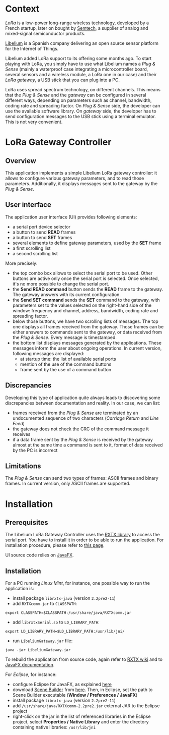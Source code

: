# Context
 
*LoRa* is a low-power long-range wireless technology, developed by a French startup, later on bought 
by [Semtech](http://www.semtech.com/), a supplier of analog and mixed-signal semiconductor products. 
 
[Libelium](http://www.libelium.com/) is a Spanish company delivering an open source sensor platform 
for the Internet of Things.

Libelium added LoRa support to its offering some months ago. To start playing with LoRa, you simply 
have to use what Libelium names a *Plug & Sense* (mainly a waterproof case integrating a microcontroller 
board, several sensors and a wireless module, a LoRa one in our case) and their *LoRa gateway*, 
a USB stick that you can plug into a PC.

LoRa uses spread spectrum technology, on different channels. This means that the *Plug & Sense* and the 
*gateway* can be configured in several different ways, depending on parameters such as channel, 
bandwidth, coding rate and spreading factor. On *Plug & Sense* side, the developer can use the available 
software library. On *gateway* side, the developer has to send configuration messages to the USB stick 
using a terminal emulator. This is not very convenient.

# LoRa Gateway Controller

## Overview

This application implements a simple Libelium LoRa gateway controller: it allows to configure
various gateway parameters, and to read those parameters. Additionally, it displays messages
sent to the gateway by the *Plug & Sense*.

## User interface

The application user interface (UI) provides following elements:

* a serial port device selector
* a button to send **READ** frames
* a button to send **SET** frames
* several elements to define gateway parameters, used by the **SET** frame
* a first scrolling list
* a second scrolling list

More precisely:

* the top combo box allows to select the serial port to be used. Other buttons are active only 
once the serial port is selected. Once selected, it's no more possible to change the serial port.
* the **Send READ command** button sends the **READ** frame to the gateway. The gateway answers 
with its current configuration.
* the **Send SET command** sends the **SET** command to the gateway, with parameters set to 
the values selected on the right-hand side of the window: frequency and channel, address, 
bandwidth, coding rate and spreading factor.
* below those buttons, we have two scrolling lists of messages. The top one displays all frames 
received from the gateway. Those frames can be either answers to commands sent to the gateway, 
or data received from the *Plug & Sense*. Every message is timestamped.
* the bottom list displays messages generated by the applications. These messages inform the user 
about ongoing operations. In current version, following messages are displayed:
  *  at startup time: the list of available serial ports
  * mention of the use of the command buttons
  * frame sent by the use of a command button
  
## Discrepancies

Developing this type of application quite always leads to discovering some discrepancies between 
documentation and reality. In our case, we can list:

* frames received from the *Plug & Sense* are terminated by an undocumented sequence of two 
characters (*Carriage Return* and *Line Feed*)
* the gateway does not check the CRC of the command message it receives
* if a data frame sent by the *Plug & Sense* is received by the gateway almost at the same time 
a command is sent to it, format of data received by the PC is incorrect

## Limitations

The *Plug & Sense* can send two types of frames: ASCII frames and binary frames. In current version, 
only ASCII frames are supported.

# Installation

## Prerequisites

The Libelium LoRa Gateway Controller uses the [RXTX library](http://rxtx.qbang.org/wiki/index.php/Main_Page) 
to access the serial port. You have to install it in order to be able to run the application. 
For installation procedure, please refer to [this page](http://rxtx.qbang.org/wiki/index.php/Installation).

UI source code relies on [JavaFX](https://docs.oracle.com/javase/8/javafx/get-started-tutorial/jfx-architecture.htm#CHDFDAFF).  

## Installation

For a PC running *Linux Mint*, for instance, one possible way to run the application is:

- install package `librxtx-java` (version `2.2pre2-11`)
- add `RXTXcomm.jar` to `CLASSPATH`:

```
export CLASSPATH=$CLASSPATH:/usr/share/java/RXTXcomm.jar
```

- add `librxtxSerial.so` to `LD_LIBRARY_PATH`:

```
export LD_LIBRARY_PATH=$LD_LIBRARY_PATH:/usr/lib/jni/
```

- run `LibeliumGateway.jar` file:

```
java -jar LibeliumGateway.jar
```
    
To rebuild the application from source code, again refer to [RXTX wiki](http://rxtx.qbang.org/wiki/index.php/Main_Page) 
and to [JavaFX documentation](https://docs.oracle.com/javase/8/javase-clienttechnologies.htm).

For *Eclipse*, for instance:

- configure Eclipse for JavaFX, as explained [here](http://www.eclipse.org/efxclipse/install.html#for-the-lazy)
- download [Scene Builder](http://docs.oracle.com/javase/8/scene-builder-2/user-guide/index.html) from 
[here](http://gluonhq.com/open-source/scene-builder/). Then, in Eclipse, set the path 
to Scene Builder executable (**Window / Preferences / JavaFX**)
- install package `librxtx-java` (version `2.2pre2-11`)
- add `/usr/share/java/RXTXcomm-2.2pre2.jar` external JAR to the Eclipse project
- right-click on the jar in the list of referenced libraries in the Eclipse project, 
select **Properties / Native Library** and enter the directory containing native libraries: 
`/usr/lib/jni`